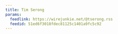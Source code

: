 ```yaml
---
title: Tim Serong
params:
  feedlink: https://wirejunkie.net/@tserong.rss
  feedid: 51ed6f3018fdec81125c1401a9fc5c92
---
```

